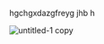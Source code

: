 hgchgxdazgfreyg jhb h






![untitled-1 copy](https://user-images.githubusercontent.com/45529501/49674578-07127c80-faa5-11e8-9e9d-24b7205c81a4.jpg)


